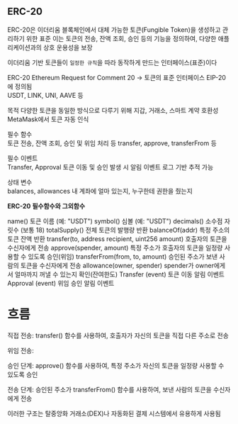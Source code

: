 ## ERC-20
ERC-20은 이더리움 블록체인에서 대체 가능한 토큰(Fungible Token)을 생성하고 관리하기 위한 표준
이는 토큰의 전송, 잔액 조회, 승인 등의 기능을 정의하여, 다양한 애플리케이션과의 상호 운용성을 보장

이더리움 기반 토큰들이 `일정한 규칙`을 따라 동작하게 만드는 인터페이스(표준)이다

ERC-20
Ethereum Request for Comment 20 → 토큰의 표준 인터페이스
EIP-20에 정의됨	     
USDT, LINK, UNI, AAVE 등

목적
다양한 토큰을 동일한 방식으로 다루기 위해
지갑, 거래소, 스마트 계약 호환성
MetaMask에서 토큰 자동 인식

필수 함수	
토큰 전송, 잔액 조회, 승인 및 위임 처리 등
transfer, approve, transferFrom 등

필수 이벤트	
Transfer, Approval
토큰 이동 및 승인 발생 시 알림
이벤트 로그 기반 추적 가능

상태 변수	
balances, allowances
내 계좌에 얼마 있는지, 누구한테 권한을 줬는지

**ERC-20 필수함수와 그외함수**

                                    
name()	                                                    토큰 이름 (예: "USDT")
symbol()	                                                심볼 (예: "USDT")
decimals()	                                                소수점 자릿수 (보통 18)
totalSupply()	                                            전체 토큰의 발행량 반환
balanceOf(addr)	                                            특정 주소의 토큰 잔액 반환
transfer(to, address recipient, uint256 amount)             호출자의 토큰을 수신자에게 전송
approve(spender, amount)	                                특정 주소가 호출자의 토큰을 일정량 사용할 수 있도록 승인(위임)
transferFrom(from, to, amount)	                            승인된 주소가 보낸 사람의 토큰을 수신자에게 전송
allowance(owner, spender)	                                spender가 owner에게서 얼마까지 꺼낼 수 있는지 확인(잔여한도)
Transfer (event)	                                        토큰 이동 알림 이벤트
Approval (event)	                                        위임 승인 알림 이벤트

# 흐름

직접 전송: transfer() 함수를 사용하여, 호출자가 자신의 토큰을 직접 다른 주소로 전송

위임 전송:

승인 단계: approve() 함수를 사용하여, 특정 주소가 자신의 토큰을 일정량 사용할 수 있도록 승인

전송 단계: 승인된 주소가 transferFrom() 함수를 사용하여, 보낸 사람의 토큰을 수신자에게 전송

이러한 구조는 탈중앙화 거래소(DEX)나 자동화된 결제 시스템에서 유용하게 사용됨